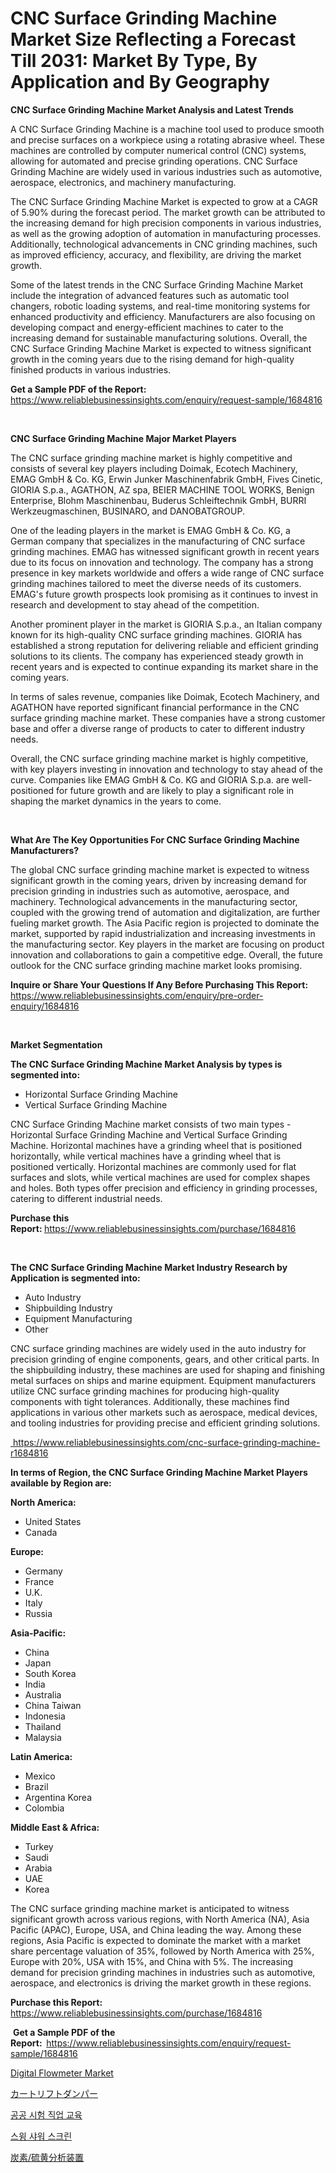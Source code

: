 <p><h1>CNC Surface Grinding Machine Market Size Reflecting a Forecast Till 2031: Market By Type, By Application and By Geography</h1></p><p><strong>CNC Surface Grinding Machine Market Analysis and Latest Trends</strong></p>
<p><p>A CNC Surface Grinding Machine is a machine tool used to produce smooth and precise surfaces on a workpiece using a rotating abrasive wheel. These machines are controlled by computer numerical control (CNC) systems, allowing for automated and precise grinding operations. CNC Surface Grinding Machine are widely used in various industries such as automotive, aerospace, electronics, and machinery manufacturing.</p><p>The CNC Surface Grinding Machine Market is expected to grow at a CAGR of 5.90% during the forecast period. The market growth can be attributed to the increasing demand for high precision components in various industries, as well as the growing adoption of automation in manufacturing processes. Additionally, technological advancements in CNC grinding machines, such as improved efficiency, accuracy, and flexibility, are driving the market growth.</p><p>Some of the latest trends in the CNC Surface Grinding Machine Market include the integration of advanced features such as automatic tool changers, robotic loading systems, and real-time monitoring systems for enhanced productivity and efficiency. Manufacturers are also focusing on developing compact and energy-efficient machines to cater to the increasing demand for sustainable manufacturing solutions. Overall, the CNC Surface Grinding Machine Market is expected to witness significant growth in the coming years due to the rising demand for high-quality finished products in various industries.</p></p>
<p><strong>Get a Sample PDF of the Report:&nbsp;</strong> <a href="https://www.reliablebusinessinsights.com/enquiry/request-sample/1684816">https://www.reliablebusinessinsights.com/enquiry/request-sample/1684816</a></p>
<p>&nbsp;</p>
<p><strong>CNC Surface Grinding Machine Major Market Players</strong></p>
<p><p>The CNC surface grinding machine market is highly competitive and consists of several key players including Doimak, Ecotech Machinery, EMAG GmbH & Co. KG, Erwin Junker Maschinenfabrik GmbH, Fives Cinetic, GIORIA S.p.a., AGATHON, AZ spa, BEIER MACHINE TOOL WORKS, Benign Enterprise, Blohm Maschinenbau, Buderus Schleiftechnik GmbH, BURRI Werkzeugmaschinen, BUSINARO, and DANOBATGROUP.</p><p>One of the leading players in the market is EMAG GmbH & Co. KG, a German company that specializes in the manufacturing of CNC surface grinding machines. EMAG has witnessed significant growth in recent years due to its focus on innovation and technology. The company has a strong presence in key markets worldwide and offers a wide range of CNC surface grinding machines tailored to meet the diverse needs of its customers. EMAG's future growth prospects look promising as it continues to invest in research and development to stay ahead of the competition.</p><p>Another prominent player in the market is GIORIA S.p.a., an Italian company known for its high-quality CNC surface grinding machines. GIORIA has established a strong reputation for delivering reliable and efficient grinding solutions to its clients. The company has experienced steady growth in recent years and is expected to continue expanding its market share in the coming years.</p><p>In terms of sales revenue, companies like Doimak, Ecotech Machinery, and AGATHON have reported significant financial performance in the CNC surface grinding machine market. These companies have a strong customer base and offer a diverse range of products to cater to different industry needs.</p><p>Overall, the CNC surface grinding machine market is highly competitive, with key players investing in innovation and technology to stay ahead of the curve. Companies like EMAG GmbH & Co. KG and GIORIA S.p.a. are well-positioned for future growth and are likely to play a significant role in shaping the market dynamics in the years to come.</p></p>
<p>&nbsp;</p>
<p><strong>What Are The Key Opportunities For CNC Surface Grinding Machine Manufacturers?</strong></p>
<p><p>The global CNC surface grinding machine market is expected to witness significant growth in the coming years, driven by increasing demand for precision grinding in industries such as automotive, aerospace, and machinery. Technological advancements in the manufacturing sector, coupled with the growing trend of automation and digitalization, are further fueling market growth. The Asia Pacific region is projected to dominate the market, supported by rapid industrialization and increasing investments in the manufacturing sector. Key players in the market are focusing on product innovation and collaborations to gain a competitive edge. Overall, the future outlook for the CNC surface grinding machine market looks promising.</p></p>
<p><strong>Inquire or Share Your Questions If Any Before Purchasing This Report:</strong> <a href="https://www.reliablebusinessinsights.com/enquiry/pre-order-enquiry/1684816">https://www.reliablebusinessinsights.com/enquiry/pre-order-enquiry/1684816</a></p>
<p>&nbsp;</p>
<p><strong>Market Segmentation</strong></p>
<p><strong>The CNC Surface Grinding Machine Market Analysis by types is segmented into:</strong></p>
<p><ul><li>Horizontal Surface Grinding Machine</li><li>Vertical Surface Grinding Machine</li></ul></p>
<p><p>CNC Surface Grinding Machine market consists of two main types - Horizontal Surface Grinding Machine and Vertical Surface Grinding Machine. Horizontal machines have a grinding wheel that is positioned horizontally, while vertical machines have a grinding wheel that is positioned vertically. Horizontal machines are commonly used for flat surfaces and slots, while vertical machines are used for complex shapes and holes. Both types offer precision and efficiency in grinding processes, catering to different industrial needs.</p></p>
<p><strong>Purchase this Report:&nbsp;</strong><a href="https://www.reliablebusinessinsights.com/purchase/1684816">https://www.reliablebusinessinsights.com/purchase/1684816</a></p>
<p>&nbsp;</p>
<p><strong>The CNC Surface Grinding Machine Market Industry Research by Application is segmented into:</strong></p>
<p><ul><li>Auto Industry</li><li>Shipbuilding Industry</li><li>Equipment Manufacturing</li><li>Other</li></ul></p>
<p><p>CNC surface grinding machines are widely used in the auto industry for precision grinding of engine components, gears, and other critical parts. In the shipbuilding industry, these machines are used for shaping and finishing metal surfaces on ships and marine equipment. Equipment manufacturers utilize CNC surface grinding machines for producing high-quality components with tight tolerances. Additionally, these machines find applications in various other markets such as aerospace, medical devices, and tooling industries for providing precise and efficient grinding solutions.</p></p>
<p><a href="https://www.reliablebusinessinsights.com/cnc-surface-grinding-machine-r1684816">&nbsp;https://www.reliablebusinessinsights.com/cnc-surface-grinding-machine-r1684816</a></p>
<p><strong>In terms of Region, the CNC Surface Grinding Machine Market Players available by Region are:</strong></p>
<p>
    <p> <strong> North America: </strong>
        <ul>
            <li>United States</li>
            <li>Canada</li>
        </ul>
        </p> 
    <p> <strong> Europe: </strong>
        <ul>
            <li>Germany</li>
            <li>France</li>
            <li>U.K.</li>
            <li>Italy</li>
            <li>Russia</li>
        </ul>
        </p> 
    <p> <strong> Asia-Pacific: </strong>
        <ul>
            <li>China</li>
            <li>Japan</li>
            <li>South Korea</li>
            <li>India</li>
            <li>Australia</li>
            <li>China Taiwan</li>
            <li>Indonesia</li>
            <li>Thailand</li>
            <li>Malaysia</li>
        </ul>
        </p> 
    <p> <strong> Latin America: </strong>
        <ul>
            <li>Mexico</li>
            <li>Brazil</li>
            <li>Argentina Korea</li>
            <li>Colombia</li>
        </ul>
        </p> 
    <p> <strong> Middle East & Africa: </strong>
        <ul>
            <li>Turkey</li>
            <li>Saudi</li>
            <li>Arabia</li>
            <li>UAE</li>
            <li>Korea</li>
        </ul>
    </p>
    </p>
<p><p>The CNC surface grinding machine market is anticipated to witness significant growth across various regions, with North America (NA), Asia Pacific (APAC), Europe, USA, and China leading the way. Among these regions, Asia Pacific is expected to dominate the market with a market share percentage valuation of 35%, followed by North America with 25%, Europe with 20%, USA with 15%, and China with 5%. The increasing demand for precision grinding machines in industries such as automotive, aerospace, and electronics is driving the market growth in these regions.</p></p>
<p><strong>Purchase this Report: </strong><a href="https://www.reliablebusinessinsights.com/purchase/1684816">https://www.reliablebusinessinsights.com/purchase/1684816</a></p>
<p>&nbsp;<strong>Get a Sample PDF of the Report:&nbsp;&nbsp;</strong><a href="https://www.reliablebusinessinsights.com/enquiry/request-sample/1684816">https://www.reliablebusinessinsights.com/enquiry/request-sample/1684816</a></p>
<p><strong></strong></p>
<p><p><a href="https://issuu.com/reportprime-2/docs/digital-flowmeter-market-size-2030.pptx">Digital Flowmeter Market</a></p><p><a href="https://github.com/LizaHeller2023/Market-Research-Report-List-1/blob/main/1420783152419.md">カートリフトダンパー</a></p><p><a href="https://github.com/kimvicki3212024/Market-Research-Report-List-1/blob/main/3068269162415.md">공공 시험 직업 교육</a></p><p><a href="https://github.com/marufmohassin05/Market-Research-Report-List-1/blob/main/3743734162416.md">스윙 샤워 스크린</a></p><p><a href="https://github.com/deonnorth8/Market-Research-Report-List-1/blob/main/9593901152418.md">炭素/硫黄分析装置</a></p></p>